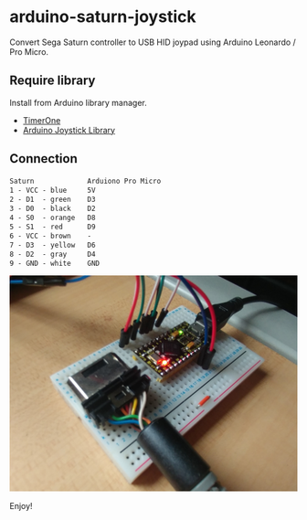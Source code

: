# arduino-saturn-joystick

Convert Sega Saturn controller to USB HID joypad using Arduino Leonardo / Pro Micro. 

## Require library

Install from Arduino library manager.

* [TimerOne](https://www.pjrc.com/teensy/td_libs_TimerOne.html)
* [Arduino Joystick Library](https://github.com/MHeironimus/ArduinoJoystickLibrary)

## Connection

```
Saturn             Arduiono Pro Micro
1 - VCC - blue     5V
2 - D1  - green    D3
3 - D0  - black    D2
4 - S0  - orange   D8
5 - S1  - red      D9
6 - VCC - brown    -
7 - D3  - yellow   D6
8 - D2  - gray     D4
9 - GND - white    GND
```

![SEGA Saturn controller connector](./assets/connector.jpg)

Enjoy!